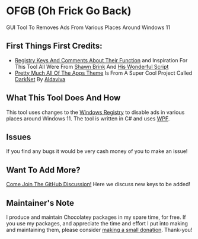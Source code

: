 

# OFGB (Oh Frick Go Back)
GUI Tool To Removes Ads From Various Places Around Windows 11

## First Things First Credits:
- [Registry Keys And Comments About Their Function](https://github.com/xM4ddy/OFGB/blob/92756276178137bb78d7c563733dde0d24f13aff/MainWindow.xaml.cs#L33) and Inspiration For This Tool All Were From [Shawn Brink](https://www.elevenforum.com/members/brink.2/) And [His Wonderful Script](https://www.elevenforum.com/t/disable-ads-in-windows-11.8004/)
- [Pretty Much All Of The Apps Theme](https://github.com/xM4ddy/OFGB/blob/main/dark.xaml) Is From A Super Cool Project Called [DarkNet](https://github.com/Aldaviva/DarkNet) By [Aldaviva](https://github.com/Aldaviva)

## What This Tool Does And How
This tool uses changes to the [Windows Registry](https://en.wikipedia.org/wiki/Windows_Registry) to disable ads in various places around Windows 11. The tool is written in C# and uses [WPF](https://en.wikipedia.org/wiki/Windows_Presentation_Foundation).
<br/>

## Issues
If you find any bugs it would be very cash money of you to make an issue!

## Want To Add More?
[Come Join The GitHub Discussion!](https://github.com/xM4ddy/OFGB/discussions/15) Here we discuss new keys to be added! 

## Maintainer's Note

I produce and maintain Chocolatey packages in my spare time, for free. If you use my packages, and appreciate the time and effort I put into making and maintaining them, please consider [making a small donation](https://www.buymeacoffee.com/jtcmedia). Thank-you!
